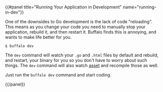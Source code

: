 {{#panel title="Running Your Application in Development" name="running-in-dev"}}

One of the downsides to Go development is the lack of code "reloading". This means as you change your code you need to manually stop your application, rebuild it, and then restart it. Buffalo finds this is annoying, and wants to make life better for you.

```
$ buffalo dev
```

The `dev` command will watch your `.go` and `.html` files by default and rebuild, and restart, your binary for you so you don't have to worry about such things. The `dev` command will also watch [asset](/docs/assets) and recompile those as well.

Just run the `buffalo dev` command and start coding.

{{/panel}}
